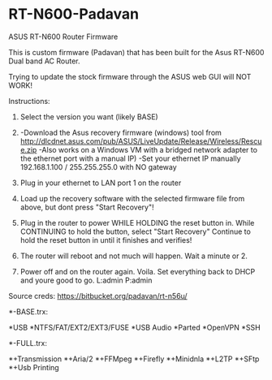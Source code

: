 # RT-N600-Padavan
ASUS RT-N600 Router Firmware

This is custom firmware (Padavan) that has been built for the Asus RT-N600 Dual band AC Router.

Trying to update the stock firmware through the ASUS web GUI will NOT WORK!

Instructions:
1) Select the version you want (likely BASE)
2) -Download the Asus recovery firmware (windows) tool from http://dlcdnet.asus.com/pub/ASUS/LiveUpdate/Release/Wireless/Rescue.zip
   -Also works on a Windows VM with a bridged network adapter to the ethernet port with a manual IP)
   -Set your ethernet IP manually 192.168.1.100 / 255.255.255.0 with NO gateway
   
4) Plug in your ethernet to LAN port 1 on the router

5) Load up the recovery software with the selected firmware file from above, but dont press "Start Recovery"!

6) Plug in the router to power WHILE HOLDING the reset button in. While CONTINUING to hold the button, select "Start Recovery"
   Continue to hold the reset button in until it finishes and verifies!
   
7) The router will reboot and not much will happen. Wait a minute or 2. 

8) Power off and on the router again. Voila. Set everything back to DHCP and youre good to go. L:admin P:admin

   
 Source creds: https://bitbucket.org/padavan/rt-n56u/
 
*-BASE.trx:

  *USB
  *NTFS/FAT/EXT2/EXT3/FUSE
  *USB Audio
  *Parted
  *OpenVPN
  *SSH
  
  
*-FULL.trx:

  *+Transmission
  *+Aria/2
  *+FFMpeg
  *+Firefly
  *+Minidnla
  *+L2TP
  *+SFtp
  *+Usb Printing
  

  
